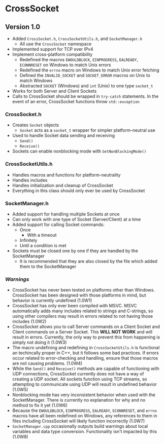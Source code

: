 # CrossSocket
## Version 1.0
- Added `CrossSocket.h`, `CrossSocketUtils.h`, and `SocketManager.h`
  - All use the `CrossSocket` namespace
- Implemented support for TCP over IPv4
- Implement cross-platform compatibility
  - Redefined the macros `EWOULDBLOCK`, `EINPROGRESS`, `EALREADY`, `ECONNRESET` on Windows to match Unix errors
  - Redefined the `errno` macro on Windows to match Unix error fetching
  - Defined the `INVALID_SOCKET` and `SOCKET_ERROR` macros on Unix to match Windows
  - Abstracted `SOCKET` (Windows) and `int` (Unix) to one type `socket_t`
- Works for both Server and Client Sockets
- Calls to CrossSocket should be wrapped in `try-catch` statements. In the event of an error, CrossSocket functions throw `std::exception`
### CrossSocket.h
- Creates `Socket` objects
  - `Socket` acts as a `socket_t` wrapper for simpler platform-neutral use
- Used to handle Socket data sending and receiving
  - `Send()`
  - `Receive()`
- Sockets can enable nonblocking mode with `SetNonBlockingMode()`
### CrossSocketUtils.h
- Handles macros and functions for platform-neutrality
- Handles includes
- Handles initialization and cleanup of CrossSocket
- Everything in this class should only ever be used by CrossSocket
### SocketManager.h
- Added support for handling multiple Sockets at once
- Can only work with one type of Socket (Server/Client) at a time
- Added support for calling Socket commands:
  - Once
    - With a timeout
  - Infinitely
  - Until a condition is met
- Sockets must be closed one by one if they are handled by the SocketManager
  - It is recommended that they are also closed by the file which added them to the SocketManager
### *Warnings*
<a id="1.0W1"></a>
- CrossSocket has never been tested on platforms other than Windows. CrossSocket has been designed with those platforms in mind, but behavior is currently undefined (1.0W1)
<a id="1.0W2"></a>
- CrossSocket has only ever been compiled with MSVC. MSVC automatically adds many includes related to strings and C-strings, so using other compilers may result in errors related to not having those includes (1.0W2)
<a id="1.0W3"></a>
- CrossSocket allows you to call Server commands on a Client Socket and Client commands on a Server Socket. This **WILL NOT WORK** and will result in errors. Currently, the only way to prevent this from happening is simply not doing it (1.0W3)
<a id="1.0W4"></a>
- The macro undefining and redefining in `CrossSocketUtils.h` is functional an techincally proper in C++, but it follows some bad practices. If errors occur related to error-checking and handling, ensure that those macros are not causing problems. (1.0W4)
<a id="1.0W5"></a>
- While the `Send()` and `Receive()` methods are capable of functioning with UDP connections, CrossSocket currently does not have a way of creating a UDP socket. All sockets function using TCP streams, so attempting to communicate using UDP will result in undefined behavior (1.0W5)
<a id="1.0W6"></a>
- Nonblocking mode has very inconsistent behavior when used with the SocketManager. There is currently no explanation for why and no method to fix it yet (1.0W6)
<a id="1.0W7"></a>
- Because the `EWOULDBLOCK`, `EINPROGRESS`, `EALREADY`, `ECONNRESET`, and `errno` macros have all been redefined on Windows, any references to them in files including CrossSocket will likely function incorrectly (1.0W7)
<a id="1.0W8"></a>
- `SocketManager.cpp` occasionally outputs build warnings about local variables and data type conversion. Functionality isn't impacted by this (1.0W8)
